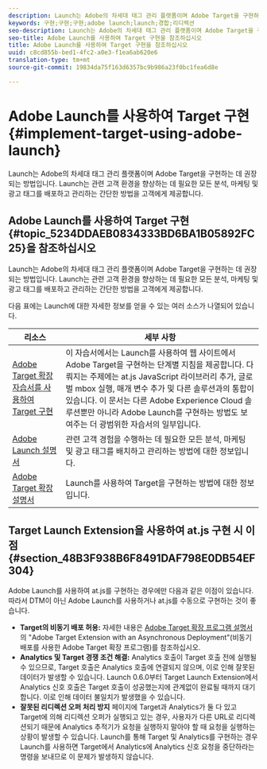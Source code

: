 ```yaml
---
description: Launch는 Adobe의 차세대 태그 관리 플랫폼이며 Adobe Target을 구현하는 데 권장되는 방법입니다. Launch는 관련 고객 환경을 향상하는 데 필요한 모든 분석, 마케팅 및 광고 태그를 배포하고 관리하는 간단한 방법을 고객에게 제공합니다.
keywords: 구현;구현;구현;adobe launch;launch;경합;리디렉션
seo-description: Launch는 Adobe의 차세대 태그 관리 플랫폼이며 Adobe Target을 구현하는 데 권장되는 방법입니다. Launch는 관련 고객 환경을 향상하는 데 필요한 모든 분석, 마케팅 및 광고 태그를 배포하고 관리하는 간단한 방법을 고객에게 제공합니다.
seo-title: Adobe Launch를 사용하여 Target 구현을 참조하십시오
title: Adobe Launch를 사용하여 Target 구현을 참조하십시오
uuid: c8cd855b-bed1-4fc2-a0e3-f1ea6ab620e6
translation-type: tm+mt
source-git-commit: 19834da75f163d6357bc9b986a23f0bc1fea6d8e

---
```



# Adobe Launch를 사용하여 Target 구현{#implement-target-using-adobe-launch}

Launch는 Adobe의 차세대 태그 관리 플랫폼이며 Adobe Target을 구현하는 데 권장되는 방법입니다. Launch는 관련 고객 환경을 향상하는 데 필요한 모든 분석, 마케팅 및 광고 태그를 배포하고 관리하는 간단한 방법을 고객에게 제공합니다.

## Adobe Launch를 사용하여 Target 구현{#topic_5234DDAEB0834333BD6BA1B05892FC25}을 참조하십시오 

Launch는 Adobe의 차세대 태그 관리 플랫폼이며 Adobe Target을 구현하는 데 권장되는 방법입니다. Launch는 관련 고객 환경을 향상하는 데 필요한 모든 분석, 마케팅 및 광고 태그를 배포하고 관리하는 간단한 방법을 고객에게 제공합니다.

다음 표에는 Launch에 대한 자세한 정보를 얻을 수 있는 여러 소스가 나열되어 있습니다.

| 리소스 | 세부 사항 |
|--- |--- |
| [Adobe Target 확장 자습서를 사용하여 Target 구현](https://docs.adobe.com/content/help/en/experience-cloud/implementing-in-websites-with-launch/implement-solutions/target.html) | 이 자습서에서는 Launch를 사용하여 웹 사이트에서 Adobe Target을 구현하는 단계별 지침을 제공합니다. 다뤄지는 주제에는 at.js JavaScript 라이브러리 추가, 글로벌 mbox 실행, 매개 변수 추가 및 다른 솔루션과의 통합이 있습니다. 이 문서는 다른 Adobe Experience Cloud 솔루션뿐만 아니라 Adobe Launch를 구현하는 방법도 보여주는 더 광범위한 자습서의 일부입니다. |
| [Adobe Launch 설명서](https://docs.adobelaunch.com/getting-started) | 관련 고객 경험을 수행하는 데 필요한 모든 분석, 마케팅 및 광고 태그를 배치하고 관리하는 방법에 대한 정보입니다. |
| [Adobe Target 확장 설명서](https://docs.adobelaunch.com/extension-reference/web/adobe-target-extension) | Launch를 사용하여 Target을 구현하는 방법에 대한 정보입니다. |

## Target Launch Extension을 사용하여 at.js 구현 시 이점 {#section_48B3F938B6F8491DAF798E0DB54EF304}

Adobe Launch를 사용하여 at.js를 구현하는 경우에만 다음과 같은 이점이 있습니다. 따라서 DTM이 아닌 Adobe Launch를 사용하거나 at.js를 수동으로 구현하는 것이 좋습니다.

* **Target의 비동기 배포 허용:** 자세한 내용은 [Adobe Target 확장 프로그램 설명서](https://docs.adobelaunch.com/extension-reference/web/adobe-target-extension)의 &quot;Adobe Target Extension with an Asynchronous Deployment&quot;(비동기 배포를 사용한 Adobe Target 확장 프로그램)를 참조하십시오.
* **Analytics 및 Target 경쟁 조건 해결:** Analytics 호출이 Target 호출 전에 실행될 수 있으므로, Target 호출은 Analytics 호출에 연결되지 않으며, 이로 인해 잘못된 데이터가 발생할 수 있습니다. Launch 0.6.0부터 Target Launch Extension에서 Analytics 신호 호출은 Target 호출이 성공했는지에 관계없이 완료될 때까지 대기합니다. 이로 인해 데이터 불일치가 발생했을 수 있습니다.
* **잘못된 리디렉션 오퍼 처리 방지** 페이지에 Target과 Analytics가 둘 다 있고 Target에 의해 리디렉션 오퍼가 실행되고 있는 경우, 사용자가 다른 URL로 리디렉션되기 때문에 Analytics 추적기가 요청을 실행하지 말아야 할 때 요청을 실행하는 상황이 발생할 수 있습니다. Launch를 통해 Target 및 Analytics를 구현하는 경우 Launch를 사용하면 Target에서 Analytics에 Analytics 신호 요청을 중단하라는 명령을 보내므로 이 문제가 발생하지 않습니다.

